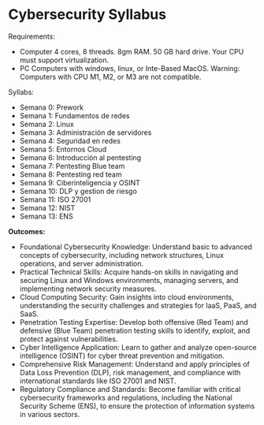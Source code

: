 # Cybersecurity Syllabus

Requirements:
- Computer 4 cores, 8 threads. 8gm RAM. 50 GB hard drive. Your CPU must support virtualization.
- PC Computers with windows, linux, or Inte-Based MacOS.
Warning: Computers with CPU M1, M2, or M3 are not compatible.

Syllabs:
- Semana 0: Prework
- Semana 1: Fundamentos de redes
- Semana 2: Linux
- Semana 3: Administración de servidores
- Semana 4: Seguridad en redes
- Semana 5: Entornos Cloud
- Semana 6: Introducción al pentesting
- Semana 7: Pentesting Blue team
- Semana 8: Pentesting red team
- Semana 9: Ciberinteligencia y OSINT
- Semana 10: DLP y gestion de riesgo
- Semana 11: ISO 27001
- Semana 12: NIST
- Semana 13: ENS

**Outcomes:**

- Foundational Cybersecurity Knowledge: Understand basic to advanced concepts of cybersecurity, including network structures, Linux operations, and server administration.
- Practical Technical Skills: Acquire hands-on skills in navigating and securing Linux and Windows environments, managing servers, and implementing network security measures.
- Cloud Computing Security: Gain insights into cloud environments, understanding the security challenges and strategies for IaaS, PaaS, and SaaS.
- Penetration Testing Expertise: Develop both offensive (Red Team) and defensive (Blue Team) penetration testing skills to identify, exploit, and protect against vulnerabilities.
- Cyber Intelligence Application: Learn to gather and analyze open-source intelligence (OSINT) for cyber threat prevention and mitigation.
- Comprehensive Risk Management: Understand and apply principles of Data Loss Prevention (DLP), risk management, and compliance with international standards like ISO 27001 and NIST.
- Regulatory Compliance and Standards: Become familiar with critical cybersecurity frameworks and regulations, including the National Security Scheme (ENS), to ensure the protection of information systems in various sectors.
